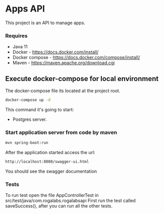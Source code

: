 # Apps API
This project is an API to manage apps.

### Requires ###
* Java 11
* Docker - https://docs.docker.com/install/
* Docker compose - https://docs.docker.com/compose/install/
* Maven - https://maven.apache.org/download.cgi

## Execute docker-compose for local environment
The docker-compose file its located at the project root.
```sh
docker-compose up -d
```
This command it's going to start:
- Postgres server.

### Start application server from code by maven ###
```sh
mvn spring-boot:run
```

After the application started access the url:
```sh
http://localhost:8080/swagger-ui.html
```
You should see the swagger documentation

### Tests ###
To run test open the file AppControllerTest in src/test/java/com.rogalabs.rogalabsapi
First run the test called saveSuccess(), after you can run all the other tests.
